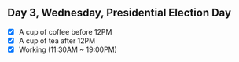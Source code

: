 ## Day 3, Wednesday, Presidential Election Day

- [x] A cup of coffee before 12PM
- [x] A cup of tea after 12PM
- [x] Working (11:30AM ~ 19:00PM)

